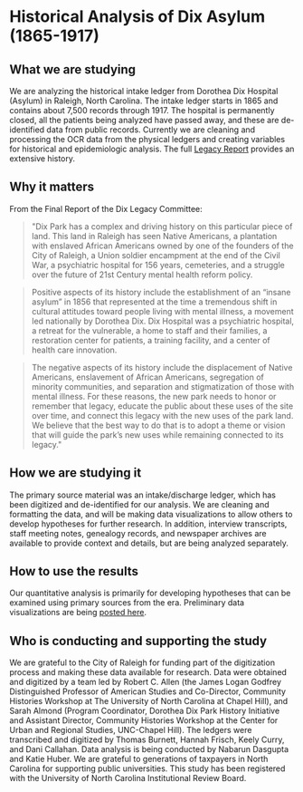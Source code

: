 # Historical Analysis of Dix Asylum (1865-1917)

## What we are studying
We are analyzing the historical intake ledger from Dorothea Dix Hospital (Asylum) in Raleigh, North Carolina. The intake ledger starts in 1865 and contains about 7,500 records through 1917. The hospital is permanently closed, all the patients being analyzed have passed away, and these are de-identified data from public records. Currently we are cleaning and processing the OCR data from the physical ledgers and creating variables for historical and epidemiologic analysis. The full [Legacy Report](https://dixpark.org/sites/dixpark/files/2018-11/Dix%20Park_Full%20Legacy%20Report_2018.pdf) provides an extensive history.<br>

## Why it matters
From the Final Report of the Dix Legacy Committee:
>"Dix Park has a complex and driving history on this particular piece of land. This land in Raleigh has seen Native Americans, a plantation with enslaved African Americans owned by one of the founders of the City of Raleigh, a Union soldier encampment at the end of the Civil War, a psychiatric hospital for 156 years, cemeteries, and a struggle over the future of 21st Century mental health reform policy. <br>

>Positive aspects of its history include the establishment of an “insane asylum” in 1856 that represented at the time a tremendous shift in cultural attitudes toward people living with mental illness, a movement led nationally by Dorothea Dix. Dix Hospital was a psychiatric hospital, a retreat for the vulnerable, a home to staff and their families, a restoration center for patients, a training facility, and a center of health care innovation.<br>

>The negative aspects of its history include the displacement of Native Americans, enslavement of African Americans, segregation of minority communities, and separation and stigmatization of those with mental illness. For these reasons, the new park needs to honor or remember that legacy, educate the public about these uses of the site over time, and connect this legacy with the new uses of the park land. We believe that the best way to do that is to adopt a theme or vision that will guide the park’s new uses while remaining connected to its legacy."

## How we are studying it
The primary source material was an intake/discharge ledger, which has been digitized and de-identified for our analysis. We are cleaning and formatting the data, and will be making data visualizations to allow others to develop hypotheses for further research. In addition, interview transcripts, staff meeting notes, genealogy records, and newspaper archives are available to provide context and details, but are being analyzed separately.

## How to use the results
Our quantitative analysis is primarily for developing hypotheses that can be examined using primary sources from the era. Preliminary data visualizations are being [posted here](https://dixledger.web.unc.edu/). 

## Who is conducting and supporting the study
We are grateful to the City of Raleigh for funding part of the digitization process and making these data available for research. Data were obtained and digitized by a team led by Robert C. Allen (the James Logan Godfrey Distinguished Professor of American Studies and Co-Director, Community Histories Workshop at The University of North Carolina at Chapel Hill), and Sarah Almond (Program Coordinator, Dorothea Dix Park History Initiative and Assistant Director, Community Histories Workshop at the Center for Urban and Regional Studies, UNC-Chapel Hill).   The ledgers were transcribed and digitized by Thomas Burnett, Hannah Frisch, Keely Curry, and Dani Callahan. Data analysis is being conducted by Nabarun Dasgupta and Katie Huber. We are grateful to generations of taxpayers in North Carolina for supporting public universities. This study has been registered with the University of North Carolina  Institutional Review Board.
